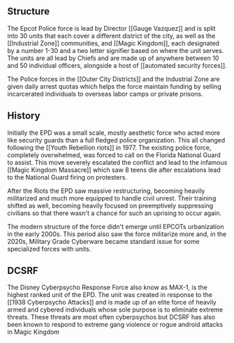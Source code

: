 ## Structure

The Epcot Police force is lead by Director [[Gauge Vazquez]] and is split into 30 units that each cover a different district of the city, as well as the [[Industrial Zone]] communities, and [[Magic Kingdom]], each designated by a number 1-30 and a two letter signifier based on where the unit serves. The units are all lead by Chiefs and are made up of anywhere between 10 and 50 individual officers, alongside a host of [[automated security forces]].

The Police forces in the [[Outer City Districts]] and the Industrial Zone are given daily arrest quotas which helps the force maintain funding by selling incarcerated individuals to overseas labor camps or private prisons.

## History

Initially the EPD was a small scale, mostly aesthetic force who acted more like security guards than a full fledged police organization. This all changed following the [[Youth Rebellion riots]] in 1977. The existing police force, completely overwhelmed, was forced to call on the Florida National Guard to assist. This move severely escalated the conflict and lead to the infamous [[Magic Kingdom Massacre]]
which saw 8 teens die after escalations lead to the National Guard firing on protesters.

After the Riots the EPD saw massive restructuring, becoming heavily militarized and much more equipped to handle civil unrest. Their training shifted as well, becoming heavily focused on preemptively suppressing civilians so that there wasn't a chance for such an uprising to occur again.

The modern structure of the force didn't emerge until EPCOTs urbanization in the early 2000s. This period also saw the force militarize more and, in the 2020s, Military Grade Cyberware became standard issue for some specialized forces with units.
## DCSRF

The Disney Cyberpsycho Response Force  also know as MAX-1, is the highest ranked unit of the EPD. The unit was created in response to the [[1938 Cyberpsycho Attacks]] and is made up of an elite force of heavily armed and cybered individuals whose sole purpose is to eliminate extreme threats. These threats are most often cyberpsychos but DCSRF has also been known to respond to extreme gang violence or rogue android attacks in Magic Kingdom